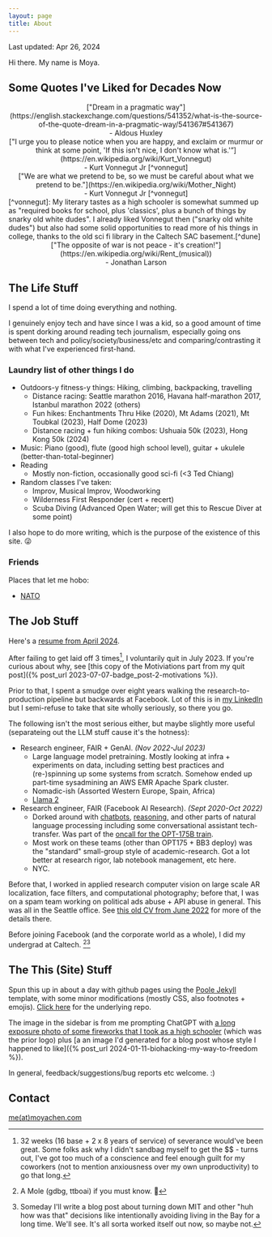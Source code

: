 ```yaml
---
layout: page
title: About
---
```

<span class="page-date"> Last updated: Apr 26, 2024 </span>

Hi there. My name is Moya.

## Some Quotes I've Liked for Decades Now 

<div class="message" style="text-align: center;">
  ["Dream in a pragmatic way"](https://english.stackexchange.com/questions/541352/what-is-the-source-of-the-quote-dream-in-a-pragmatic-way/541367#541367)
<br>- Aldous Huxley 
</div>

<div class="message" style="text-align: center;">
["I urge you to please notice when you are happy, and exclaim or murmur or think at some point, 'If this isn't nice, I don't know what is.'”](https://en.wikipedia.org/wiki/Kurt_Vonnegut)
<br>- Kurt Vonnegut Jr [^vonnegut]
</div>

<div class="message" style="text-align: center;">
["We are what we pretend to be, so we must be careful about what we pretend to be."](https://en.wikipedia.org/wiki/Mother_Night)
<br>- Kurt Vonnegut Jr [^vonnegut] 
</div> 
[^vonnegut]: My literary tastes as a high schooler is somewhat summed up as "required books for school, plus 'classics', plus a bunch of things by snarky old white dudes". I already liked Vonnegut then ("snarky old white dudes") but also had some solid opportunities to read more of his things in college, thanks to the old sci fi library in the Caltech SAC basement.[^dune]

[^dune]: I could also maybe include about a half-dozen Dune quotes, but those can be weird without lots of context since... despite being a political speechwriter, Frank Herbert's style is sorta muddling even when it's wise.[^infinite_jest] 
 
<div class="message" style="text-align: center;">
["The opposite of war is not peace - it's creation!"](https://en.wikipedia.org/wiki/Rent_(musical))
<br>- Jonathan Larson 
</div>

## The Life Stuff

I spend a lot of time doing everything and nothing.

I genuinely enjoy tech and have since I was a kid, so a good amount of time is spent dorking around reading tech journalism, especially going ons between tech and policy/society/business/etc and comparing/contrasting it with what I've experienced first-hand. 

### Laundry list of other things I do
* Outdoors-y fitness-y things: Hiking, climbing, backpacking, travelling
   * Distance racing: Seattle marathon 2016, Havana half-marathon 2017, Istanbul marathon 2022 (others) 
   * Fun hikes: Enchantments Thru Hike (2020),  Mt Adams (2021), Mt Toubkal (2023), Half Dome (2023) 
   * Distance racing + fun hiking combos: Ushuaia 50k (2023), Hong Kong 50k (2024)
* Music: Piano (good), flute (good high school level), guitar + ukulele (better-than-total-beginner)
* Reading 
   * Mostly non-fiction, occasionally good sci-fi (<3 Ted Chiang)
* Random classes I've taken: 
   * Improv, Musical Improv, Woodworking
   * Wilderness First Responder (cert + recert)  
   * Scuba Diving (Advanced Open Water; will get this to Rescue Diver at some point) 


I also hope to do more writing, which is the purpose of the existence of this site. :stuck_out_tongue_winking_eye:	  

### Friends 

Places that let me hobo: 
* [NATO](https://na31.org) 


## The Job Stuff

Here's a [resume from April 2024](/public/mpchen_industry_resume_2024.pdf).

After failing to get laid off 3 times[^layoff], I voluntarily quit in July 2023. If you're curious about why, see [this copy of the Motiviations part from my quit post]({% post_url 2023-07-07-badge_post-2-motivations %}).

[^layoff]: 32 weeks (16 base + 2 x 8 years of service) of severance would've been great. Some folks ask why I didn't sandbag myself to get the $$ - turns out, I've got too much of a conscience and feel enough guilt for my coworkers (not to mention anxiousness over my own unproductivity) to go that long.

Prior to that, I spent a smudge over eight years walking the research-to-production pipeline but backwards at Facebook. Lot of this is in [my LinkedIn](https://www.linkedin.com/in/moyachen/) but I semi-refuse to take that site wholly seriously, so there you go.

The following isn't the most serious either, but maybe slightly more useful (separateing out the LLM stuff cause it's the hotness): 

* Research engineer, FAIR + GenAI. <i>(Nov 2022-Jul 2023)</i>
    * Large language model pretraining. Mostly looking at infra + experiments on data, including setting best practices and (re-)spinning up some systems from scratch. Somehow ended up part-time sysadmining an AWS EMR Apache Spark cluster. 
    * Nomadic-ish (Assorted Western Europe, Spain, Africa)  
    * [Llama 2](https://ai.meta.com/research/publications/llama-2-open-foundation-and-fine-tuned-chat-models/) 
* Research engineer, FAIR (Facebook AI Research). <i>(Sept 2020-Oct 2022)</i>
    * Dorked around with [chatbots](https://about.fb.com/news/2022/08/blenderbot-ai-chatbot-improves-through-conversation/), [reasoning](https://arxiv.org/abs/2212.07919), and other parts of natural language processing including some conversational assistant tech-transfer. Was part of the [oncall for the OPT-175B train](https://arxiv.org/abs/2205.01068). 
    * Most work on these teams (other than OPT175 + BB3 deploy) was the "standard" small-group style of academic-research. Got a lot better at research rigor, lab notebook management, etc here.  
    * NYC.

Before that, I worked in applied research computer vision on large scale AR localization, face filters, and computational photography; before that, I was on a spam team working on political ads abuse + API abuse in general. This was all in the Seattle office. See [this old CV from June 2022](/public/mpchen_industry_cv___June_2020__From_academic_cv_nov_2019_.pdf) for more of the details there. 

Before joining Facebook (and the corporate world as a whole), I did my undergrad at Caltech. [^mole][^mit] 

[^mole]: A Mole (gdbg, ttboai) if you must know. :hugs:	  
[^mit]: Someday I'll write a blog post about turning down MIT and other "huh how was that" decisions like intentionally avoiding living in the Bay for a long time. We'll see. It's all sorta worked itself out now, so maybe not.

## The This (Site) Stuff

Spun this up in about a day with github pages using the [Poole Jekyll](https://github.com/poole/lanyon) template, with some minor modifications (mostly CSS, also footnotes + emojis). [Click here](https://github.com/moyapchen/moyapchen.github.io) for the underlying repo.

The image in the sidebar is from me prompting ChatGPT with [a long exposure photo of some fireworks that I took as a high schooler](https://www.flickr.com/photos/randomnormality/2638292064/) (which was the prior logo) plus [a an image I'd generated for a blog post whose style I happened to like]({% post_url 2024-01-11-biohacking-my-way-to-freedom %}).   
 
In general, feedback/suggestions/bug reports etc welcome. :)   

[^infinite_jest]: Incidentally, despite this unnecessary (and slightly over-the-top) usage of footnotes, I've never actually finished *Infinite Jest*. 

## Contact
[me(at)moyachen.com](mailto:me@moyachen.com)

